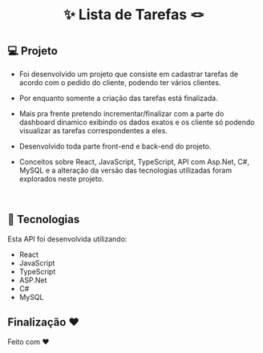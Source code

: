 <h1 align="center"> ✨ Lista de Tarefas 🪢 </h1>

<p align="center">

  ## 💻 Projeto 
  
- Foi desenvolvido um projeto que consiste em cadastrar tarefas de acordo com o pedido do cliente, podendo ter vários clientes.
- Por enquanto somente a criação das tarefas está finalizada.
- Mais pra frente pretendo incrementar/finalizar com a parte do dashboard dinamico exibindo os dados exatos e os cliente só podendo visualizar as tarefas correspondentes a eles.
  
- Desenvolvido toda parte front-end e back-end do projeto.
- Conceitos sobre React, JavaScript, TypeScript, API com Asp.Net, C#, MySQL e a alteração da versão das tecnologias utilizadas foram explorados neste projeto.
  
</p>

<br>

## 🚀 Tecnologias

Esta API foi desenvolvida utilizando:
- React
- JavaScript
- TypeScript
- ASP.Net
- C#
- MySQL

## Finalização ❤️

Feito com ♥
